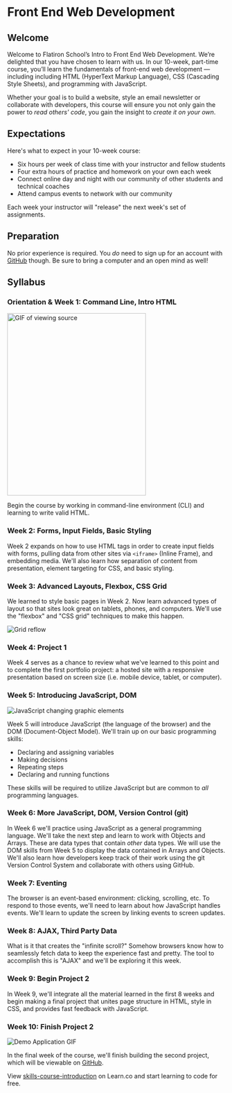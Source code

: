 # Front End Web Development

## Welcome

Welcome to Flatiron School’s Intro to Front End Web Development.  We’re
delighted that you have chosen to learn with us.  In our 10-week, part-time
course, you’ll learn the fundamentals of front-end web development &mdash;
including including HTML (HyperText Markup Language), CSS (Cascading Style
Sheets), and programming with JavaScript.

Whether your goal is to build a website, style an email newsletter or 
collaborate with developers, this course will ensure you not only gain the 
power to _read others' code_, you gain the insight to _create it on your own_.

## Expectations

Here's what to expect in your 10-week course:

* Six hours per week of class time with your instructor and fellow students
* Four extra hours of practice and homework on your own each week
* Connect online day and night with our community of other students and
  technical coaches
* Attend campus events to network with our community

Each week your instructor will "release" the next week's set of assignments.

## Preparation

No prior experience is required. You _do_ need to sign up for an account with
[GitHub][] though. Be sure to bring a computer and an open mind as well!

## Syllabus

### Orientation & Week 1: Command Line, Intro HTML

<img src="https://curriculum-content.s3.amazonaws.com/skills-front-end-web-development/skills-course-introduction/view_source.gif" alt="GIF of viewing source" height="420" width="320" />

Begin the course by working in command-line environment (CLI) and learning to
write valid HTML.

### Week 2: Forms, Input Fields, Basic Styling

Week 2 expands on how to use HTML tags in order to create input fields with
forms, pulling data from other sites via `<iframe>` (Inline Frame), and
embedding media. We'll also learn how separation of content from presentation,
element targeting for CSS, and basic styling.

### Week 3: Advanced Layouts, Flexbox, CSS Grid

We learned to style basic pages in Week 2. Now learn advanced types of layout
so that sites look great on tablets, phones, and computers.  We'll use the
"flexbox" and "CSS grid" techniques to make this happen.

<img src="https://curriculum-content.s3.amazonaws.com/skills-front-end-web-development/skills-course-introduction/grid.gif" alt="Grid reflow"/>

### Week 4: Project 1

Week 4 serves as a chance to review what we've learned to this point and to
complete the first portfolio project: a hosted site with a responsive
presentation based on screen size (i.e. mobile device, tablet, or computer).

### Week 5: Introducing JavaScript, DOM

![JavaScript changing graphic elements](https://curriculum-content.s3.amazonaws.com/skills-front-end-web-development/skills-course-introduction/js.gif)

Week 5 will introduce JavaScript (the language of the browser) and the DOM
(Document-Object Model). We'll train up on our basic programming skills:

* Declaring and assigning variables
* Making decisions
* Repeating steps
* Declaring and running functions

These skills will be required to utilize JavaScript but are common to
_all_ programming languages.

### Week 6: More JavaScript, DOM, Version Control (git)

In Week 6 we'll practice using JavaScript as a general programming
language. We'll take the next step and learn to work with Objects and
Arrays. These are data types that contain _other_ data types. We will
use the DOM skills from Week 5 to display the data contained in Arrays
and Objects. We'll also learn how developers keep track of their work 
using the git Version Control System and collaborate with others using 
GitHub.


### Week 7: Eventing

The browser is an event-based environment: clicking, scrolling, etc. To respond
to those events, we'll need to learn about how JavaScript handles events. We'll
learn to update the screen by linking events to screen updates.

### Week 8: AJAX, Third Party Data

What is it that creates the "infinite scroll?" Somehow browsers know how to
seamlessly fetch data to keep the experience fast and pretty. The tool to
accomplish this is "AJAX" and we'll be exploring it this week.

### Week 9: Begin Project 2

In Week 9, we'll integrate all the material learned in the first 8 weeks and
begin making a final project that unites page structure in HTML, style in
CSS, and provides fast feedback with JavaScript.

### Week 10: Finish Project 2

![Demo Application GIF](https://curriculum-content.s3.amazonaws.com/skills-front-end-web-development/skills-course-introduction/wedding-invite-demo-2.gif)

In the final week of the course, we'll finish building the second project,
which will be viewable on [GitHub][].


[GitHub]: http://www.github.com

<p class='util--hide'>View <a href='https://learn.co/lessons/skills-course-introduction'>skills-course-introduction</a> on Learn.co and start learning to code for free.</p>
